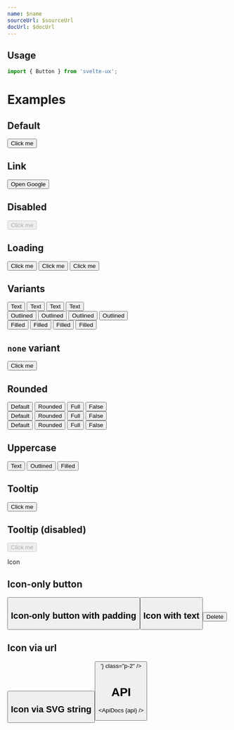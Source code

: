 ```yaml
---
name: $name
sourceUrl: $sourceUrl
docUrl: $docUrl
---
```


<script lang="ts">
  import { mdiMenu, mdiTrashCan } from '@mdi/js';

  import api from '$lib/components/Button.svelte?raw&sveld';
  import ApiDocs from '$lib/components/ApiDocs.svelte';

  import Button from '$lib/components/Button.svelte';
  import Preview from '$lib/components/Preview.svelte';
  import SectionDivider from '$lib/components/SectionDivider.svelte';
  import Tooltip from '$lib/components/Tooltip.svelte';
</script>

## Usage

```js
import { Button } from 'svelte-ux';
```

# Examples

## Default

<Preview>
  <Button>Click me</Button>
</Preview>

## Link

<Preview>
  <Button href="https://www.google.com" target="_blank">Open Google</Button>
</Preview>

## Disabled

<Preview>
  <Button disabled>Click me</Button>
</Preview>

## Loading

<Preview>
  <Button loading >
    Click me
  </Button>
  <Button variant="outlined" color="blue" loading>
    Click me
  </Button>
  <Button variant="filled" color="blue" loading>
    Click me
  </Button>
</Preview>

## Variants

<Preview>
  <div class="grid gap-2">
    <div>
      <Button>Text</Button>
      <Button color="blue">Text</Button>
      <Button color="red">Text</Button>
      <Button color="green">Text</Button>
    </div>
    <div>
      <Button variant="outlined">Outlined</Button>
      <Button variant="outlined" color="blue">Outlined</Button>
      <Button variant="outlined" color="red">Outlined</Button>
      <Button variant="outlined" color="green">Outlined</Button>
    </div>
    <div>
      <Button variant="filled">Filled</Button>
      <Button variant="filled" color="blue">Filled</Button>
      <Button variant="filled" color="red">Filled</Button>
      <Button variant="filled" color="green">Filled</Button>
    </div>
  </div>
</Preview>

## `none` variant

<Preview>
  <Button variant="none">Click me</Button>
</Preview>

## Rounded

<Preview>
  <div class="grid gap-2">
    <div>
      <Button>Default</Button>
      <Button rounded>Rounded</Button>
      <Button rounded="full">Full</Button>
      <Button rounded={false}>False</Button>
    </div>
    <div>
      <Button variant="outlined" color="blue">Default</Button>
      <Button variant="outlined" color="blue" rounded>Rounded</Button>
      <Button variant="outlined" color="blue" rounded="full">Full</Button>
      <Button variant="outlined" color="blue" rounded={false}>False</Button>
    </div>
    <div>
      <Button variant="filled" color="blue">Default</Button>
      <Button variant="filled" color="blue" rounded>Rounded</Button>
      <Button variant="filled" color="blue" rounded="full">Full</Button>
      <Button variant="filled" color="blue" rounded={false}>False</Button>
    </div>
  </div>
</Preview>

## Uppercase

<Preview>
  <Button class="uppercase">Text</Button>
  <Button class="uppercase" variant="outlined" color="blue">Outlined</Button>
  <Button class="uppercase" variant="filled" color="blue">Filled</Button>
</Preview>

## Tooltip

<Preview>
  <Tooltip title="Really, do it!" placement="right" offset={2}>
    <Button>Click me</Button>
  </Tooltip>
</Preview>

## Tooltip (disabled)

<Preview>
  <Tooltip title="Really, do it!" placement="right" offset={2}>
    <Button disabled>Click me</Button>
  </Tooltip>
</Preview>

<SectionDivider class="mt-12">Icon</SectionDivider>

## Icon-only button

<Preview>
  <Button icon={mdiMenu} />
</Preview>

## Icon-only button with padding

<Preview>
  <Button icon={mdiMenu} class="p-2" />
</Preview>

## Icon with text

<Preview>
  <Button icon={mdiTrashCan} color="red">Delete</Button>
</Preview>

## Icon via url

<Preview>
  <Button icon="https://api.iconify.design/mdi:account.svg" class="p-2" />
</Preview>

## Icon via SVG string

<Preview>
  <Button icon={'<svg width="32" height="32" viewBox="0 0 24 24"><path fill="currentColor" d="M12 4a4 4 0 0 1 4 4a4 4 0 0 1-4 4a4 4 0 0 1-4-4a4 4 0 0 1 4-4m0 10c4.42 0 8 1.79 8 4v2H4v-2c0-2.21 3.58-4 8-4Z"/></svg>'} class="p-2" />
</Preview>

# API

<ApiDocs {api} />
